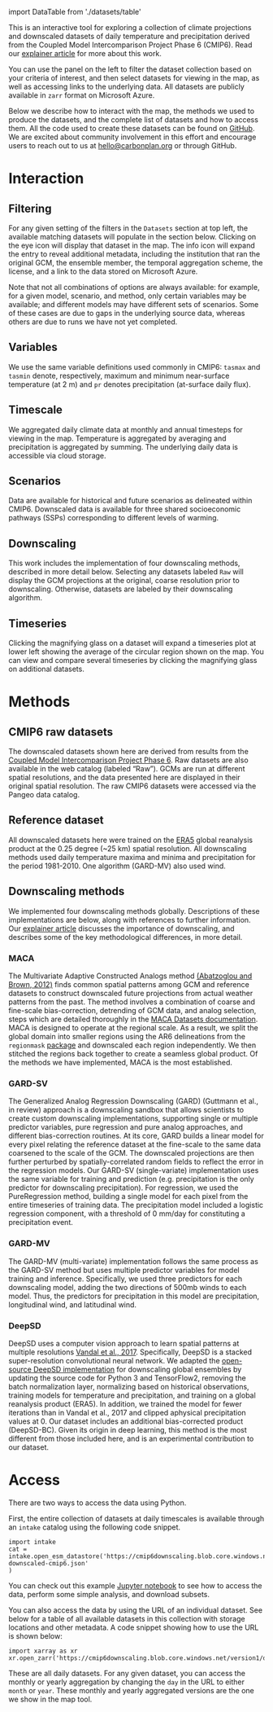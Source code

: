 import DataTable from './datasets/table'

This is an interactive tool for exploring a collection of climate projections and downscaled datasets of daily temperature and precipitation derived from the Coupled Model Intercomparison Project Phase 6 (CMIP6). Read our [explainer article](https://carbonplan.org/research/cmip6-downscaling-explainer) for more about this work.

You can use the panel on the left to filter the dataset collection based on your criteria of interest, and then select datasets for viewing in the map, as well as accessing links to the underlying data. All datasets are publicly available in `zarr` format on Microsoft Azure.

Below we describe how to interact with the map, the methods we used to produce the datasets, and the complete list of datasets and how to access them. All the code used to create these datasets can be found on [GitHub](https://github.com/carbonplan/cmip6-downscaling). We are excited about community involvement in this effort and encourage users to reach out to us at hello@carbonplan.org or through GitHub.

# Interaction

## Filtering

For any given setting of the filters in the `Datasets` section at top left, the available matching datasets will populate in the section below. Clicking on the eye icon will display that dataset in the map. The info icon will expand the entry to reveal additional metadata, including the institution that ran the original GCM, the ensemble member, the temporal aggregation scheme, the license, and a link to the data stored on Microsoft Azure.

Note that not all combinations of options are always available: for example, for a given model, scenario, and method, only certain variables may be available; and different models may have different sets of scenarios. Some of these cases are due to gaps in the underlying source data, whereas others are due to runs we have not yet completed.

## Variables

We use the same variable definitions used commonly in CMIP6: `tasmax` and `tasmin` denote, respectively, maximum and minimum near-surface temperature (at 2 m) and `pr` denotes precipitation (at-surface daily flux).

## Timescale

We aggregated daily climate data at monthly and annual timesteps for viewing in the map. Temperature is aggregated by averaging and precipitation is aggregated by summing. The underlying daily data is accessible via cloud storage.

## Scenarios

Data are available for historical and future scenarios as delineated within CMIP6. Downscaled data is available for three shared socioeconomic pathways (SSPs) corresponding to different levels of warming.

## Downscaling

This work includes the implementation of four downscaling methods, described in more detail below. Selecting any datasets labeled `Raw` will display the GCM projections at the original, coarse resolution prior to downscaling. Otherwise, datasets are labeled by their downscaling algorithm.

## Timeseries

Clicking the magnifying glass on a dataset will expand a timeseries plot at lower left showing the average of the circular region shown on the map. You can view and compare several timeseries by clicking the magnifying glass on additional datasets.

# Methods

## CMIP6 raw datasets

The downscaled datasets shown here are derived from results from the [Coupled Model Intercomparison Project Phase 6](https://doi.org/10.5194/gmd-9-1937-2016). Raw datasets are also available in the web catalog (labeled “Raw”). GCMs are run at different spatial resolutions, and the data presented here are displayed in their original spatial resolution. The raw CMIP6 datasets were accessed via the Pangeo data catalog.

## Reference dataset

All downscaled datasets here were trained on the [ERA5](https://doi.org/10.1002/qj.3803) global reanalysis product at the 0.25 degree (~25 km) spatial resolution. All downscaling methods used daily temperature maxima and minima and precipitation for the period 1981-2010. One algorithm (GARD-MV) also used wind.

## Downscaling methods

We implemented four downscaling methods globally. Descriptions of these implementations are below, along with references to further information. Our [explainer article](https://carbonplan.org/research/cmip6-downscaling-explainer) discusses the importance of downscaling, and describes some of the key methodological differences, in more detail.

### MACA

The Multivariate Adaptive Constructed Analogs method [(Abatzoglou and Brown, 2012)](https://rmets.onlinelibrary.wiley.com/doi/abs/10.1002/joc.2312) finds common spatial patterns among GCM and reference datasets to construct downscaled future projections from actual weather patterns from the past. The method involves a combination of coarse and fine-scale bias-correction, detrending of GCM data, and analog selection, steps which are detailed thoroughly in the [MACA Datasets documentation](https://climate.northwestknowledge.net/MACA/MACAmethod.php). MACA is designed to operate at the regional scale. As a result, we split the global domain into smaller regions using the AR6 delineations from the `regionmask` [package](https://regionmask.readthedocs.io/en/stable/) and downscaled each region independently. We then stitched the regions back together to create a seamless global product. Of the methods we have implemented, MACA is the most established.

### GARD-SV

The Generalized Analog Regression Downscaling (GARD) (Guttmann et al., in review) approach is a downscaling sandbox that allows scientists to create custom downscaling implementations, supporting single or multiple predictor variables, pure regression and pure analog approaches, and different bias-correction routines. At its core, GARD builds a linear model for every pixel relating the reference dataset at the fine-scale to the same data coarsened to the scale of the GCM. The downscaled projections are then further perturbed by spatially-correlated random fields to reflect the error in the regression models. Our GARD-SV (single-variate) implementation uses the same variable for training and prediction (e.g. precipitation is the only predictor for downscaling precipitation). For regression, we used the PureRegression method, building a single model for each pixel from the entire timeseries of training data. The precipitation model included a logistic regression component, with a threshold of 0 mm/day for constituting a precipitation event.

### GARD-MV

The GARD-MV (multi-variate) implementation follows the same process as the GARD-SV method but uses multiple predictor variables for model training and inference. Specifically, we used three predictors for each downscaling model, adding the two directions of 500mb winds to each model. Thus, the predictors for precipitation in this model are precipitation, longitudinal wind, and latitudinal wind.

### DeepSD

DeepSD uses a computer vision approach to learn spatial patterns at multiple resolutions [Vandal et al., 2017](https://dl.acm.org/doi/10.1145/3097983.3098004). Specifically, DeepSD is a stacked super-resolution convolutional neural network. We adapted the [open-source DeepSD implementation](https://github.com/tjvandal/deepsd) for downscaling global ensembles by updating the source code for Python 3 and TensorFlow2, removing the batch normalization layer, normalizing based on historical observations, training models for temperature and precipitation, and training on a global reanalysis product (ERA5). In addition, we trained the model for fewer iterations than in Vandal et al., 2017 and clipped aphysical precipitation values at 0. Our dataset includes an additional bias-corrected product (DeepSD-BC). Given its origin in deep learning, this method is the most different from those included here, and is an experimental contribution to our dataset.

# Access

There are two ways to access the data using Python.

First, the entire collection of datasets at daily timescales is available through an `intake` catalog using the following code snippet.

```
import intake
cat = intake.open_esm_datastore('https://cmip6downscaling.blob.core.windows.net/version1/catalogs/global-downscaled-cmip6.json'
)
```

You can check out this example [Jupyter notebook](https://github.com/carbonplan/cmip6-downscaling/blob/main/notebooks/accessing_data_example.ipynb) to see how to access the data, perform some simple analysis, and download subsets.

You can also access the data by using the URL of an individual dataset. See below for a table of all available datasets in this collection with storage locations and other metadata. A code snippet showing how to use the URL is shown below:

```
import xarray as xr
xr.open_zarr('https://cmip6downscaling.blob.core.windows.net/version1/data/DeepSD/ScenarioMIP.CCCma.CanESM5.ssp245.r1i1p1f1.day.DeepSD.pr.zarr')
```

These are all daily datasets. For any given dataset, you can access the monthly or yearly aggregation by changing the `day` in the URL to either `month` or `year`. These monthly and yearly aggregated versions are the one we show in the map tool.

<DataTable />
